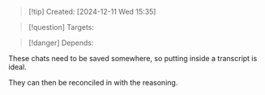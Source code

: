 
>[!tip] Created: [2024-12-11 Wed 15:35]

>[!question] Targets: 

>[!danger] Depends: 

These chats need to be saved somewhere, so putting inside a transcript is ideal.

They can then be reconciled in with the reasoning.

